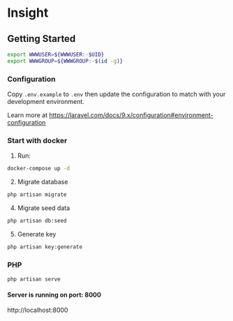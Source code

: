 # Insight

## Getting Started

```bash
export WWWUSER=${WWWUSER:-$UID}
export WWWGROUP=${WWWGROUP:-$(id -g)}
```

### Configuration

Copy `.env.example` to `.env` then update the configuration to match with your development environment.

Learn more at https://laravel.com/docs/9.x/configuration#environment-configuration

### Start with docker

1. Run:

```bash
docker-compose up -d
```

2. Migrate database

```bash
php artisan migrate
```

4. Migrate seed data

```bash
php artisan db:seed
```

5. Generate key

```bash
php artisan key:generate
```

### PHP

```shell
php artisan serve
```

#### Server is running on port: 8000

http://localhost:8000
